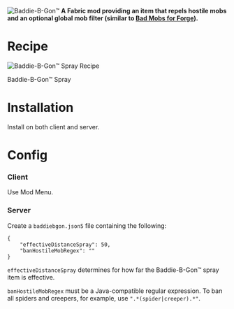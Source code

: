 ![Baddie-B-Gon™](https://media.forgecdn.net/attachments/421/560/wordart.png "Baddie-B-Gon™")
**A Fabric mod providing an item that repels hostile mobs and an optional global mob filter (similar to [Bad Mobs for Forge](https://www.curseforge.com/minecraft/mc-mods/bad-mobs)).**


# Recipe


![Baddie-B-Gon™ Spray Recipe](https://media.forgecdn.net/attachments/421/529/recipe.png "Baddie-B-Gon™ Spray Recipe")

Baddie-B-Gon™ Spray


# Installation
Install on both client and server.


# Config
### Client
Use Mod Menu.

### Server
Create a `baddiebgon.json5` file containing the following:

```
{
    "effectiveDistanceSpray": 50,
    "banHostileMobRegex": ""
}
```

`effectiveDistanceSpray` determines for how far the Baddie-B-Gon™ spray item is effective.

`banHostileMobRegex` must be a Java-compatible regular expression. To ban all spiders and creepers, for example, use `".*(spider|creeper).*"`.
